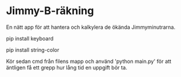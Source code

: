 # Jimmy-B-räkning

En nätt app för att hantera och kalkylera de ökända Jimmyminutrarna.

pip install keyboard

pip install string-color
            
Kör sedan cmd från filens mapp och använd 'python main.py' för att äntligen få ett grepp hur lång tid en uppgift bör ta.
